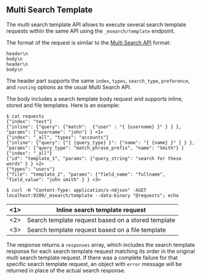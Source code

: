 ## Multi Search Template

The multi search template API allows to execute several search template requests within the same API using the `_msearch/template` endpoint.

The format of the request is similar to the [Multi Search API](search-multi-search.html) format:
    
    
    header\n
    body\n
    header\n
    body\n

The header part supports the same `index`, `types`, `search_type`, `preference`, and `routing` options as the usual Multi Search API.

The body includes a search template body request and supports inline, stored and file templates. Here is an example:
    
    
    $ cat requests
    {"index": "test"}
    {"inline": {"query": {"match":  {"user" : "{ {username} }" } } }, "params": {"username": "john"} } <1>
    {"index": "_all", "types": "accounts"}
    {"inline": {"query": {"{ {query_type} }": {"name": "{ {name} }" } } }, "params": {"query_type": "match_phrase_prefix", "name": "Smith"} }
    {"index": "_all"}
    {"id": "template_1", "params": {"query_string": "search for these words" } } <2>
    {"types": "users"}
    {"file": "template_2", "params": {"field_name": "fullname", "field_value": "john smith" } } <3>
    
    $ curl -H "Content-Type: application/x-ndjson" -XGET localhost:9200/_msearch/template --data-binary "@requests"; echo

<1>| Inline search template request     
---|---    
<2>| Search template request based on a stored template     
<3>| Search template request based on a file template   
  
The response returns a `responses` array, which includes the search template response for each search template request matching its order in the original multi search template request. If there was a complete failure for that specific search template request, an object with `error` message will be returned in place of the actual search response.
